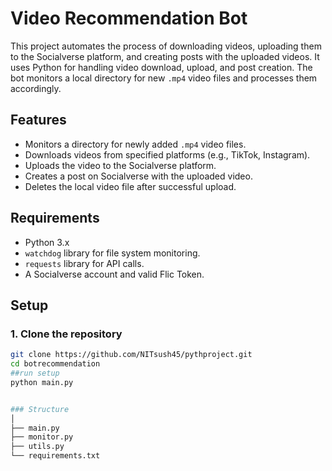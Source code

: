 # Video Recommendation Bot 

This project automates the process of downloading videos, uploading them to the Socialverse platform, and creating posts with the uploaded videos. It uses Python for handling video download, upload, and post creation. The bot monitors a local directory for new `.mp4` video files and processes them accordingly.

## Features
- Monitors a directory for newly added `.mp4` video files.
- Downloads videos from specified platforms (e.g., TikTok, Instagram).
- Uploads the video to the Socialverse platform.
- Creates a post on Socialverse with the uploaded video.
- Deletes the local video file after successful upload.

## Requirements
- Python 3.x
- `watchdog` library for file system monitoring.
- `requests` library for API calls.
- A Socialverse account and valid Flic Token.

## Setup

### 1. Clone the repository
```bash
git clone https://github.com/NITsush45/pythproject.git
cd botrecommendation
##run setup
python main.py


### Structure
│
├── main.py             
├── monitor.py          
├── utils.py         
└── requirements.txt
